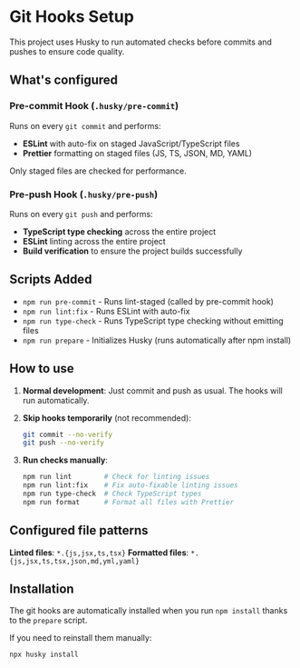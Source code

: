 # Git Hooks Setup

This project uses Husky to run automated checks before commits and pushes to ensure code quality.

## What's configured

### Pre-commit Hook (`.husky/pre-commit`)

Runs on every `git commit` and performs:

- **ESLint** with auto-fix on staged JavaScript/TypeScript files
- **Prettier** formatting on staged files (JS, TS, JSON, MD, YAML)

Only staged files are checked for performance.

### Pre-push Hook (`.husky/pre-push`)

Runs on every `git push` and performs:

- **TypeScript type checking** across the entire project
- **ESLint** linting across the entire project
- **Build verification** to ensure the project builds successfully

## Scripts Added

- `npm run pre-commit` - Runs lint-staged (called by pre-commit hook)
- `npm run lint:fix` - Runs ESLint with auto-fix
- `npm run type-check` - Runs TypeScript type checking without emitting files
- `npm run prepare` - Initializes Husky (runs automatically after npm install)

## How to use

1. **Normal development**: Just commit and push as usual. The hooks will run automatically.

2. **Skip hooks temporarily** (not recommended):

   ```bash
   git commit --no-verify
   git push --no-verify
   ```

3. **Run checks manually**:
   ```bash
   npm run lint        # Check for linting issues
   npm run lint:fix    # Fix auto-fixable linting issues
   npm run type-check  # Check TypeScript types
   npm run format      # Format all files with Prettier
   ```

## Configured file patterns

**Linted files**: `*.{js,jsx,ts,tsx}`
**Formatted files**: `*.{js,jsx,ts,tsx,json,md,yml,yaml}`

## Installation

The git hooks are automatically installed when you run `npm install` thanks to the `prepare` script.

If you need to reinstall them manually:

```bash
npx husky install
```
